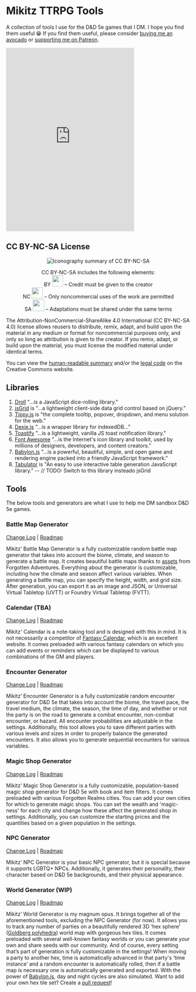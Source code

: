 # Mikitz TTRPG Tools
A collection of tools I use for the D&amp;D 5e games that I DM. I hope you find them useful 😁 If you find them useful, please consider [buying me an avocado](https://ko-fi.com/mikitz) or [supporting me on Patreon](https://www.patreon.com/mikitz).

<iframe src="https://discord.com/widget?id=1102604598021210132&theme=dark" width="350" height="500" allowtransparency="true" frameborder="0" sandbox="allow-popups allow-popups-to-escape-sandbox allow-same-origin allow-scripts"></iframe>

## CC BY-NC-SA License
<p align="center">
    <img src="https://mirrors.creativecommons.org/presskit/buttons/88x31/png/by-nc-sa.png" alt="Iconography summary of CC BY-NC-SA">
</p>
<p align="center">
    <span style="font-weight: 400;">CC BY-NC-SA includes the following elements:<br>
    BY <img loading="lazy" class="alignnone " src="https://mirrors.creativecommons.org/presskit/icons/by.xlarge.png" width="30" height="30"> – Credit must be given to the creator<br>
    NC <img loading="lazy" class="alignnone " src="https://mirrors.creativecommons.org/presskit/icons/nc.xlarge.png" width="30" height="30"> – Only noncommercial uses of the work are permitted<br>
    SA <img loading="lazy" class="alignnone " src="https://mirrors.creativecommons.org/presskit/icons/sa.xlarge.png" width="31" height="31"> – Adaptations must be shared under the same terms</span>
</p>

The Attribution-NonCommercial-ShareAlike 4.0 International (CC BY-NC-SA 4.0) license allows reusers to distribute, remix, adapt, and build upon the material in any medium or format for noncommercial purposes only, and only so long as attribution is given to the creator. If you remix, adapt, or build upon the material, you must license the modified material under identical terms. 

You can view the [human-readable summary](https://creativecommons.org/licenses/by-nc-sa/4.0/) and/or the [legal code](https://creativecommons.org/licenses/by-nc-sa/4.0/legalcode) on the Creative Commons website.

## Libraries
1. [Droll](https://github.com/thebinarypenguin/droll) "...is a JavaScript dice-rolling library."
2. [jsGrid](https://github.com/tabalinas/jsgrid) is "...a lightweight client-side data grid control based on jQuery."
3. [Tippy.js](https://github.com/atomiks/tippyjs) is "the complete tooltip, popover, dropdown, and menu solution for the web." 
4. [Dexie.js](https://github.com/dexie/Dexie.js) "...is a wrapper library for indexedDB..."
5. [Toastify](https://github.com/apvarun/toastify-js) "...is a lightweight, vanilla JS toast notification library."
6. [Font Awesome](https://github.com/FortAwesome/Font-Awesome) "...is the Internet's icon library and toolkit, used by millions of designers, developers, and content creators."
7. [Babylon.js](https://github.com/BabylonJS/Babylon.js) "...is a powerful, beautiful, simple, and open game and rendering engine packed into a friendly JavaScript framework."
8. [Tabulator](https://github.com/olifolkerd/tabulator) is "An easy to use interactive table generation JavaScript library." -- // TODO: Switch to this library insteado jsGrid

## Tools
The below tools and generators are what I use to help me DM sandbox D&D 5e games.

### Battle Map Generator 
[Change Log](https://github.com/mikitz/mikitz-ttrpg/blob/main/changelogs/battle-map-gen.md) | [Roadmap](https://github.com/users/mikitz/projects/7/views/1)

Mikitz’ Battle Map Generator is a fully customizable random battle map generator that takes into account the biome, climate, and season to generate a battle map. It creates beautiful battle maps thanks to [assets](https://www.forgotten-adventures.net/product/map-making/assets/mapmaking-pack/) from Forgotten Adventures. Everything about the generator is customizable, including how the climate and season affect various variables. When generating a battle map, you can specify the height, width, and grid size. After generation, you can export it as an image and JSON, or Universal Virtual Tabletop (UVTT) or Foundry Virtual Tabletop (FVTT).  

### Calendar (TBA) 
[Change Log](https://github.com/mikitz/mikitz-ttrpg/blob/main/changelogs/calendar.md) | [Roadmap](https://github.com/users/mikitz/projects/11/views/3?layout=board)

Mikitz' Calendar is a note-taking tool and is designed with this in mind. It is not necessarily a competitor of [Fantasy Calendar](https://fantasy-calendar.com/), which is an excellent website. It comes preloaded with various fantasy calendars on which you can add events or reminders which can be displayed to various combinations of the GM and players.

### Encounter Generator 
[Change Log](https://github.com/mikitz/mikitz-ttrpg/blob/main/changelogs/encounter-gen.md) | [Roadmap](https://github.com/users/mikitz/projects/8/views/1)

Mikitz’ Encounter Generator is a fully customizable random encounter generator for D&D 5e that takes into account the biome, the travel pace, the travel medium, the climate, the season, the time of day, and whether or not the party is on the road to generate a combat encounter, non-combat encounter, or hazard. All encounter probabilities are adjustable in the settings. Additionally, this tool allows you to save different parties with various levels and sizes in order to properly balance the generated encounters. It also allows you to generate sequential encounters for various variables. 

### Magic Shop Generator 
[Change Log](https://github.com/mikitz/mikitz-ttrpg/blob/main/changelogs/magic-shop-gen.md) | [Roadmap](https://github.com/users/mikitz/projects/9/views/1)

Mikitz’ Magic Shop Generator is a fully customizable, population-based magic shop generator for D&D 5e with book and item filters. It comes preloaded with various Forgotten Realms cities. You can add your own cities for which to generate magic shops. You can set the wealth and 'magic-ness' for each city and change how these affect the generated shop in settings. Additionally, you can customize the starting prices and the quantities based on a given population in the settings. 

### NPC Generator 
[Change Log](https://github.com/mikitz/mikitz-ttrpg/blob/main/changelogs/npc-gen.md) | [Roadmap](https://github.com/users/mikitz/projects/10/views/1)

Mikitz’ NPC Generator is your basic NPC generator, but it is special because it supports LGBTQ+ NPCs. Additionally, it generates their personality, their character based on D&D 5e backgrounds, and their physical appearance.

### World Generator (WIP)
[Change Log](https://github.com/mikitz/mikitz-ttrpg/blob/main/changelogs/world-gen.md) | [Roadmap](https://github.com/users/mikitz/projects/12/views/1)

Mikitz’ World Generator is my magnum opus. It brings together all of the aforementioned tools, excluding the NPC Generator (for now). It allows you to track any number of parties on a beautifully rendered 3D ‘hex sphere’ ([Goldberg polyhedra](https://en.wikipedia.org/wiki/Goldberg_polyhedron)) world map with gorgeous hex tiles. It comes preloaded with several well-known fantasy worlds or you can generate your own and share seeds with our community. And of course, every setting that’s part of generation is fully customizable in the settings! When moving a party to another hex, time is automatically advanced in that party's ‘time instance’ and a random encounter is automatically rolled, then if a battle map is necessary one is automatically generated and exported. With the power of [Babylon.js](https://www.babylonjs.com/), day and night cycles are also simulated. Want to add your own hex tile set? Create a [pull request](https://github.com/mikitz/world-generator/pulls)!
